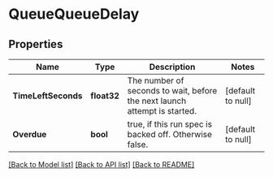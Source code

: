 # QueueQueueDelay

## Properties
Name | Type | Description | Notes
------------ | ------------- | ------------- | -------------
**TimeLeftSeconds** | **float32** | The number of seconds to wait, before the next launch attempt is started. | [default to null]
**Overdue** | **bool** | true, if this run spec is backed off. Otherwise false. | [default to null]

[[Back to Model list]](../README.md#documentation-for-models) [[Back to API list]](../README.md#documentation-for-api-endpoints) [[Back to README]](../README.md)


